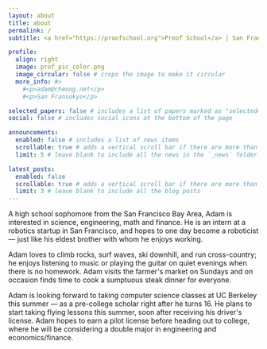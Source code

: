 ```yaml
---
layout: about
title: about
permalink: /
subtitle: <a href="https://proofschool.org">Proof School</a> | San Francisco, California | adam@cheong.net

profile:
  align: right
  image: prof_pic_color.png
  image_circular: false # crops the image to make it circular
  more_info: #>
    #<p>adam@cheong.net</p>
    #<p>San Fransokyo</p>

selected_papers: false # includes a list of papers marked as "selected={true}"
social: false # includes social icons at the bottom of the page

announcements:
  enabled: false # includes a list of news items
  scrollable: true # adds a vertical scroll bar if there are more than 3 news items
  limit: 5 # leave blank to include all the news in the `_news` folder

latest_posts:
  enabled: false
  scrollable: true # adds a vertical scroll bar if there are more than 3 new posts items
  limit: 3 # leave blank to include all the blog posts
---
```


A high school sophomore from the San Francisco Bay Area, Adam is interested in science, engineering, math and finance. He is an intern at a robotics startup in San Francisco, and hopes to one day become a roboticist — just like his eldest brother with whom he enjoys working.

Adam loves to climb rocks, surf waves, ski downhill, and run cross-country; he enjoys listening to music or playing the guitar on quiet evenings when there is no homework. Adam visits the farmer's market on Sundays and on occasion finds time to cook a sumptuous steak dinner for everyone.

Adam is looking forward to taking computer science classes at UC Berkeley this summer — as a pre-college scholar right after he turns 16. He plans to start taking flying lessons this summer, soon after receiving his driver's license. Adam hopes to earn a pilot license before heading out to college, where he will be considering a double major in engineering and economics/finance.
